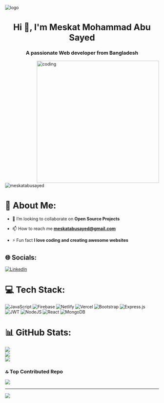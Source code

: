 ![logo](https://i.ibb.co.com/jDVwDst/Blue-And-White-Modern-Health-Awareness-Campaign-Banner.png)
<h1 align="center">Hi 👋, I'm Meskat Mohammad Abu Sayed</h1>
<h3 align="center">A passionate Web developer from Bangladesh</h3>
<img align="right" alt="coding" width="400" src="https://user-images.githubusercontent.com/55389276/140866485-8fb1c876-9a8f-4d6a-98dc-08c4981eaf70.gif">
<p align="left"> <img src="https://komarev.com/ghpvc/?username=meskatabusayed&label=Profile%20views&color=0e75b6&style=flat" alt="meskatabusayed" /> </p>
<h1> 💫 About Me: </h1>

- 👯 I’m looking to collaborate on **Open Source Projects**
- 📫 How to reach me **meskatabusayed@gmail.com**

- ⚡ Fun fact **I love coding and creating awesome websites**




## 🌐 Socials:
[![LinkedIn](https://img.shields.io/badge/LinkedIn-%230077B5.svg?logo=linkedin&logoColor=white)](https://linkedin.com/in/meskat-mohammad-abu-sayed-296aba25a) 

# 💻 Tech Stack:
![JavaScript](https://img.shields.io/badge/javascript-%23323330.svg?style=for-the-badge&logo=javascript&logoColor=%23F7DF1E) ![Firebase](https://img.shields.io/badge/firebase-%23039BE5.svg?style=for-the-badge&logo=firebase) ![Netlify](https://img.shields.io/badge/netlify-%23000000.svg?style=for-the-badge&logo=netlify&logoColor=#00C7B7) ![Vercel](https://img.shields.io/badge/vercel-%23000000.svg?style=for-the-badge&logo=vercel&logoColor=white) ![Bootstrap](https://img.shields.io/badge/bootstrap-%238511FA.svg?style=for-the-badge&logo=bootstrap&logoColor=white) ![Express.js](https://img.shields.io/badge/express.js-%23404d59.svg?style=for-the-badge&logo=express&logoColor=%2361DAFB) ![JWT](https://img.shields.io/badge/JWT-black?style=for-the-badge&logo=JSON%20web%20tokens) ![NodeJS](https://img.shields.io/badge/node.js-6DA55F?style=for-the-badge&logo=node.js&logoColor=white) ![React](https://img.shields.io/badge/react-%2320232a.svg?style=for-the-badge&logo=react&logoColor=%2361DAFB) ![MongoDB](https://img.shields.io/badge/MongoDB-%234ea94b.svg?style=for-the-badge&logo=mongodb&logoColor=white)
# 📊 GitHub Stats:
![](https://github-readme-stats.vercel.app/api?username=meskatabusayed&theme=midnight-purple&hide_border=false&include_all_commits=false&count_private=false)<br/>
![](https://github-readme-streak-stats.herokuapp.com/?user=meskatabusayed&theme=midnight-purple&hide_border=false)<br/>
![](https://github-readme-stats.vercel.app/api/top-langs/?username=meskatabusayed&theme=midnight-purple&hide_border=false&include_all_commits=false&count_private=false&layout=compact)

### 🔝 Top Contributed Repo
![](https://github-contributor-stats.vercel.app/api?username=meskatabusayed&limit=5&theme=dark&combine_all_yearly_contributions=true)

---
[![](https://visitcount.itsvg.in/api?id=meskatabusayed&icon=0&color=0)](https://visitcount.itsvg.in)

<!-- Proudly created with GPRM ( https://gprm.itsvg.in ) -->
